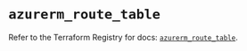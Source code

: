 # `azurerm_route_table`

Refer to the Terraform Registry for docs: [`azurerm_route_table`](https://registry.terraform.io/providers/hashicorp/azurerm/3.96.0/docs/resources/route_table).
